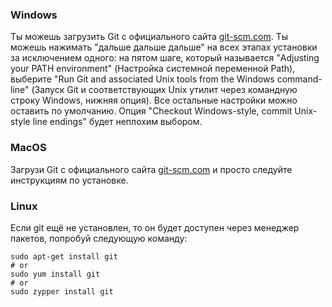 ### Windows

Ты можешь загрузить Git с официального сайта [git-scm.com](https://git-scm.com/). Ты можешь нажимать "дальше дальше дальше" на всех этапах установки за исключением одного: на пятом шаге, который называется "Adjusting your PATH environment" (Настройка системной переменной Path), выберите "Run Git and associated Unix tools from the Windows command-line" (Запуск Git и соответствующих Unix утилит через командную строку Windows, нижняя опция). Все остальные настройки можно оставить по умолчанию. Опция "Checkout Windows-style, commit Unix-style line endings" будет неплохим выбором.

### MacOS

Загрузи Git с официального сайта [git-scm.com](https://git-scm.com/) и просто следуйте инструкциям по установке.

### Linux

Если git ещё не установлен, то он будет доступен через менеджер пакетов, попробуй следующую команду:

    sudo apt-get install git
    # or
    sudo yum install git
    # or
    sudo zypper install git
